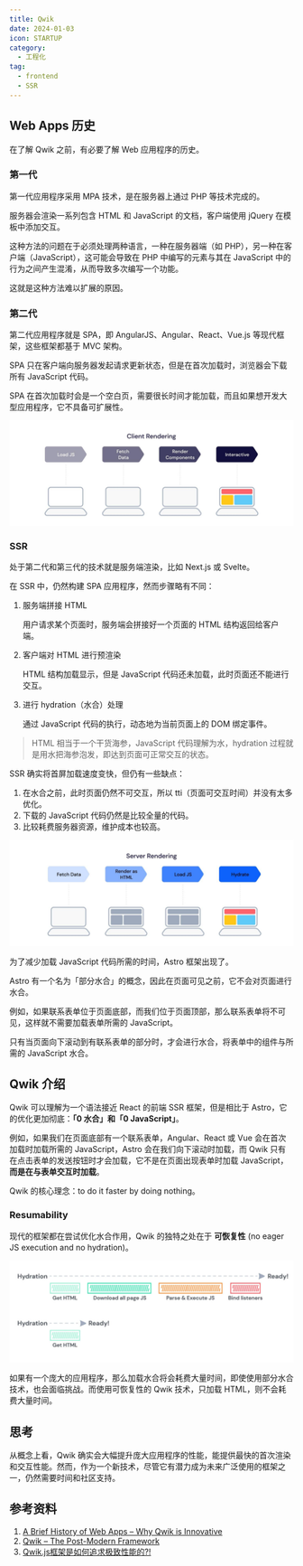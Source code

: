 ```yaml
---
title: Qwik
date: 2024-01-03
icon: STARTUP
category:
  - 工程化
tag:
  - frontend
  - SSR
---
```


## Web Apps 历史

在了解 Qwik 之前，有必要了解 Web 应用程序的历史。

### 第一代

第一代应用程序采用 MPA 技术，是在服务器上通过 PHP 等技术完成的。

服务器会渲染一系列包含 HTML 和 JavaScript 的文档，客户端使用 jQuery 在模板中添加交互。

这种方法的问题在于必须处理两种语言，一种在服务器端（如 PHP），另一种在客户端（JavaScript），这可能会导致在 PHP 中编写的元素与其在 JavaScript 中的行为之间产生混淆，从而导致多次编写一个功能。

这就是这种方法难以扩展的原因。

### 第二代

第二代应用程序就是 SPA，即 AngularJS、Angular、React、Vue.js 等现代框架，这些框架都基于 MVC 架构。

SPA 只在客户端向服务器发起请求更新状态，但是在首次加载时，浏览器会下载所有 JavaScript 代码。

SPA 在首次加载时会是一个空白页，需要很长时间才能加载，而且如果想开发大型应用程序，它不具备可扩展性。

![client renderin - Adservio](https://raw.githubusercontent.com/dribble-njr/typora-njr/master/img/63e3d6905bacd65c5da3920b_Client%20Rendering-min.jpg)

### SSR

处于第二代和第三代的技术就是服务端渲染，比如 Next.js 或 Svelte。

在 SSR 中，仍然构建 SPA 应用程序，然而步骤略有不同：

1. 服务端拼接 HTML

   用户请求某个页面时，服务端会拼接好一个页面的 HTML 结构返回给客户端。

2. 客户端对 HTML 进行预渲染

   HTML 结构加载显示，但是 JavaScript 代码还未加载，此时页面还不能进行交互。

3. 进行 hydration（水合）处理

   通过 JavaScript 代码的执行，动态地为当前页面上的 DOM 绑定事件。

> HTML 相当于一个干货海参，JavaScript 代码理解为水，hydration 过程就是用水把海参泡发，即达到页面可正常交互的状态。

SSR 确实将首屏加载速度变快，但仍有一些缺点：

1. 在水合之前，此时页面仍然不可交互，所以 tti（页面可交互时间）并没有太多优化。
2. 下载的 JavaScript 代码仍然是比较全量的代码。
3. 比较耗费服务器资源，维护成本也较高。

![server renderin - Adservio ](https://raw.githubusercontent.com/dribble-njr/typora-njr/master/img/63e3d6905bacd612ada3920c_Server%20Rendering-min%20(1).jpg)

为了减少加载 JavaScript 代码所需的时间，Astro 框架出现了。

Astro 有一个名为「部分水合」的概念，因此在页面可见之前，它不会对页面进行水合。

例如，如果联系表单位于页面底部，而我们位于页面顶部，那么联系表单将不可见，这样就不需要加载表单所需的 JavaScript。

只有当页面向下滚动到有联系表单的部分时，才会进行水合，将表单中的组件与所需的 JavaScript 水合。

## Qwik 介绍

Qwik 可以理解为一个语法接近 React 的前端 SSR 框架，但是相比于 Astro，它的优化更加彻底：**「0 水合」和「0 JavaScript」**。

例如，如果我们在页面底部有一个联系表单，Angular、React 或 Vue 会在首次加载时加载所需的 JavaScript，Astro 会在我们向下滚动时加载，而 Qwik 只有在点击表单的发送按钮时才会加载，它不是在页面出现表单时加载 JavaScript，**而是在与表单交互时加载**。

Qwik 的核心理念：to do it faster by doing nothing。

### Resumability

现代的框架都在尝试优化水合作用，Qwik 的独特之处在于 **可恢复性** (no eager JS execution and no hydration)。

![resumability in qwik framework](https://raw.githubusercontent.com/dribble-njr/typora-njr/master/img/63e3d6905bacd6233ba391e2_Hydration%20-%20Ready-min.jpg)

如果有一个庞大的应用程序，那么加载水合将会耗费大量时间，即使使用部分水合技术，也会面临挑战。而使用可恢复性的 Qwik 技术，只加载 HTML，则不会耗费大量时间。

## 思考

从概念上看，Qwik 确实会大幅提升庞大应用程序的性能，能提供最快的首次渲染和交互性能。然而，作为一个新技术，尽管它有潜力成为未来广泛使用的框架之一，仍然需要时间和社区支持。

## 参考资料

1. [A Brief History of Web Apps – Why Qwik is Innovative](https://www.adservio.fr/post/a-brief-history-of-web-apps-why-qwik-is-innovative)
2. [Qwik – The Post-Modern Framework](https://www.adservio.fr/post/qwik-the-post-modern-framework)
3. [Qwik.js框架是如何追求极致性能的?!](https://segmentfault.com/a/1190000042250628)
